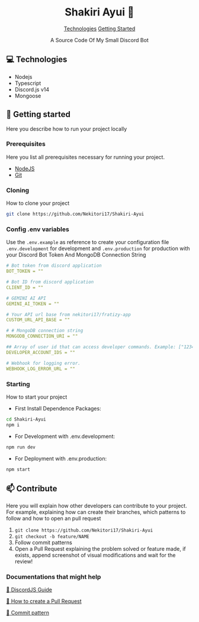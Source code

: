 <h1 align="center" style="font-weight: bold;">Shakiri Ayui 🤖</h1>

<p align="center">
<a href="#tech">Technologies</a>
<a href="#started">Getting Started</a>

</p>

<p align="center">A Source Code Of My Small Discord Bot</p>

<h2 id="technologies">💻 Technologies</h2>

- Nodejs
- Typescript
- Discord.js v14
- Mongoose

<h2 id="started">🚀 Getting started</h2>

Here you describe how to run your project locally

<h3>Prerequisites</h3>

Here you list all prerequisites necessary for running your project.

- [NodeJS](https://nodejs.org/en)
- [Git](https://git-scm.com/)

<h3>Cloning</h3>

How to clone your project

```bash
git clone https://github.com/Nekitori17/Shakiri-Ayui
```

<h3>Config .env variables</h2>

Use the `.env.example` as reference to create your configuration file `.env.development` for development and `.env.production` for production with your Discord Bot Token And MongoDB Connection String

```yaml
# Bot token from discord application
BOT_TOKEN = ""

# Bot ID from discord application
CLIENT_ID = ""

# GEMINI AI API
GEMINI_AI_TOKEN = ""

# Your API url base from nekitori17/fratizy-app
CUSTOM_URL_API_BASE = ""

# # MongoDB connection string
MONGODB_CONNECTION_URI = ""

## Array of user id that can access developer commands. Example: ["123456789","987654321"]
DEVELOPER_ACCOUNT_IDS = ""

# Webhook for logging error.
WEBHOOK_LOG_ERROR_URL = ""
```

<h3>Starting</h3>

How to start your project

- First Install Dependence Packages:

```bash
cd Shakiri-Ayui
npm i
```

- For Development with .env.development:

```bash
npm run dev
```

- For Deployment with .env.production:

```bash
npm start
```

<h2 id="contribute">📫 Contribute</h2>

Here you will explain how other developers can contribute to your project. For example, explaining how can create their branches, which patterns to follow and how to open an pull request

1. `git clone https://github.com/Nekitori17/Shakiri-Ayui`
2. `git checkout -b feature/NAME`
3. Follow commit patterns
4. Open a Pull Request explaining the problem solved or feature made, if exists, append screenshot of visual modifications and wait for the review!

<h3>Documentations that might help</h3>

[🤖 DiscordJS Guide](https://discordjs.guide/#before-you-begin)

[📝 How to create a Pull Request](https://www.atlassian.com/br/git/tutorials/making-a-pull-request)

[💾 Commit pattern](https://gist.github.com/joshbuchea/6f47e86d2510bce28f8e7f42ae84c716)

